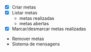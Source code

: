 - [x] Criar metas
- [x] Listar metas
    - metas realizadas
    - metas abertas
- [x] Marcar/desmarcar metas realizadas
- Remover metas
- Sistema de mensagens
